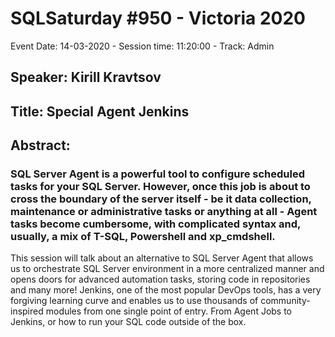 # SQLSaturday #950 - Victoria 2020
Event Date: 14-03-2020 - Session time: 11:20:00 - Track: Admin
## Speaker: Kirill Kravtsov
## Title: Special Agent Jenkins
## Abstract:
### SQL Server Agent is a powerful tool to configure scheduled tasks for your SQL Server. However, once this job is about to cross the boundary of the server itself - be it data collection, maintenance or administrative tasks or anything at all - Agent tasks become cumbersome, with complicated syntax and, usually, a mix of T-SQL, Powershell and xp_cmdshell.
This session will talk about an alternative to SQL Server Agent that allows us to orchestrate SQL Server environment in a more centralized manner and opens doors for advanced automation tasks, storing code in repositories and many more! Jenkins, one of the most popular DevOps tools, has a very forgiving learning curve and enables us to use thousands of community-inspired modules from one single point of entry. From Agent Jobs to Jenkins, or how to run your SQL code outside of the box.

